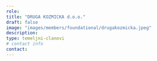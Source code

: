 ```yaml
---
role: 
title: "DRUGA KOZMICKA d.o.o."
draft: false
image: "images/members/foundational/drugakozmicka.jpeg"
description: 
type: temeljni-clanovi
# contact info
contact:
---
```



